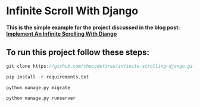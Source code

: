 # Infinite Scroll With Django
__This is the simple example for the project discussed in the blog post: [Implement An Infinite Scrolling With Django](https://codefires.com/implement-infinite-scrolling-django/)__

## To run this project follow these steps:
```javascript
git clone https://github.com/thecodefires/infinite-scrolling-django.git
```
```python
pip install -r requirements.txt
```
```python
python manage.py migrate
```
```python
python manage.py runserver
```
